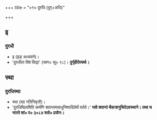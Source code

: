 +++
title = "०९० दुरधि (दुर्+अधि)"

+++

## इ
### दुरधी
- इ (इङ् अध्ययने)।
- 'दुरधीता विषं विद्या' (चाण० सू० ९८)। **दुर्गृहीतेत्यर्थः।**

## स्था
### दुरधिस्था
- स्था (ष्ठा गतिनिवृत्तौ)।
- 'दुरधिष्ठितमिति कर्मणि क्तान्तमसाधुनिष्पादितेर्थे वर्तते।' **भावे क्तान्तं चैकत्रानुचितेऽवस्थाने। तथा च भारते शां० प० ३०८४ श्लो० प्रयोगः।**
